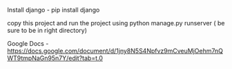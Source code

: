 Install django - pip install django


copy this project and run the project using python manage.py runserver ( be sure to be in right directory)


Google Docs - https://docs.google.com/document/d/1jny8N5S4Npfvz9mCveuMjOehm7nQWT9tmpNaGn95n7Y/edit?tab=t.0
